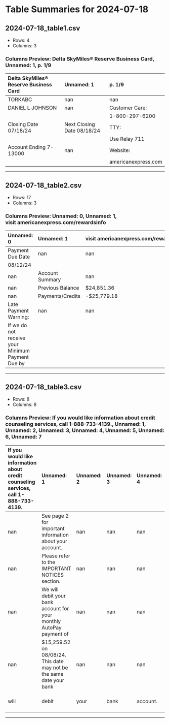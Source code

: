 # Table Summaries for 2024-07-18

## 2024-07-18_table1.csv
- Rows: 4
- Columns: 3
### Columns Preview: Delta SkyMiles® Reserve Business Card, Unnamed: 1, p. 1/9

| Delta SkyMiles® Reserve Business Card   | Unnamed: 1                 | p. 1/9              |
|:----------------------------------------|:---------------------------|:--------------------|
| TORKABC                                 | nan                        | nan                 |
| DANIEL L JOHNSON                        | nan                        | Customer Care:      |
|                                         |                            | 1-800-297-6200      |
| Closing Date 07/18/24                   | Next Closing Date 08/18/24 | TTY:                |
|                                         |                            | Use Relay 711       |
| Account Ending 7-13000                  | nan                        | Website:            |
|                                         |                            | americanexpress.com |

---
## 2024-07-18_table2.csv
- Rows: 17
- Columns: 3
### Columns Preview: Unnamed: 0, Unnamed: 1, visit americanexpress.com/rewardsinfo

| Unnamed: 0                                                | Unnamed: 1       | visit americanexpress.com/rewardsinfo   |
|:----------------------------------------------------------|:-----------------|:----------------------------------------|
| Payment Due Date                                          | nan              | nan                                     |
| 08/12/24                                                  |                  |                                         |
| nan                                                       | Account Summary  | nan                                     |
| nan                                                       | Previous Balance | $24,851.36                              |
| nan                                                       | Payments/Credits | -$25,779.18                             |
| Late  Payment  Warning:                                   | nan              | nan                                     |
| If  we  do  not  receive  your  Minimum  Payment  Due  by |                  |                                         |

---
## 2024-07-18_table3.csv
- Rows: 8
- Columns: 8
### Columns Preview: If you would like information about credit counseling services, call 1-888-733-4139., Unnamed: 1, Unnamed: 2, Unnamed: 3, Unnamed: 4, Unnamed: 5, Unnamed: 6, Unnamed: 7

| If you would like information about credit counseling services, call 1-888-733-4139.   | Unnamed: 1                                                           | Unnamed: 2   | Unnamed: 3   | Unnamed: 4   | Unnamed: 5   | Unnamed: 6   | Unnamed: 7            |
|:---------------------------------------------------------------------------------------|:---------------------------------------------------------------------|:-------------|:-------------|:-------------|:-------------|:-------------|:----------------------|
| nan                                                                                    | See page 2 for important information about your account.             | nan          | nan          | nan          | nan          | nan          | nan                   |
| nan                                                                                    | Please refer to the IMPORTANT NOTICES section.                       | nan          | nan          | nan          | nan          | nan          | nan                   |
| nan                                                                                    | We will debit your bank account for your monthly AutoPay payment of  | nan          | nan          | nan          | nan          | nan          | nan                   |
| nan                                                                                    | $15,259.52 on 08/08/24. This date may not be the same date your bank | nan          | nan          | nan          | nan          | nan          | nan                   |
| will                                                                                   | debit                                                                | your         | bank         | account.     | Any          | inquiry      | to  American  Express |

---